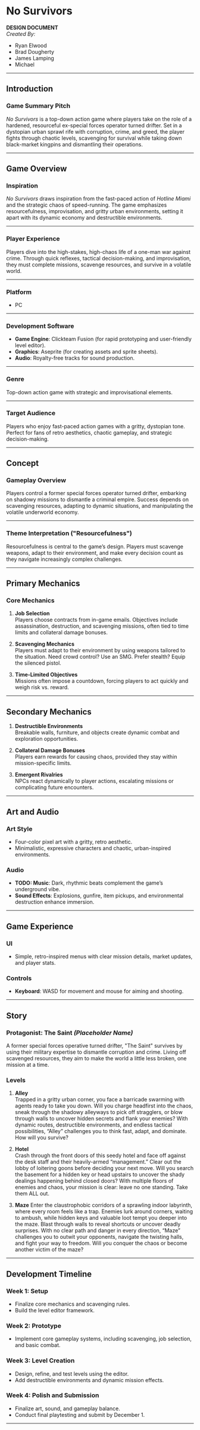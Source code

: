 # **No Survivors**  
**DESIGN DOCUMENT**  
*Created By:*
- Ryan Elwood
- Brad Dougherty
- James Lamping
- Michael

---

## **Introduction**

### **Game Summary Pitch**  
_No Survivors_ is a top-down action game where players take on the role of a hardened, resourceful ex-special forces operator turned drifter. Set in a dystopian urban sprawl rife with corruption, crime, and greed, the player fights through chaotic levels, scavenging for survival while taking down black-market kingpins and dismantling their operations.

---

## **Game Overview**

### **Inspiration**  
_No Survivors_ draws inspiration from the fast-paced action of *Hotline Miami* and the strategic chaos of speed-running. The game emphasizes resourcefulness, improvisation, and gritty urban environments, setting it apart with its dynamic economy and destructible environments.

---

### **Player Experience**  
Players dive into the high-stakes, high-chaos life of a one-man war against crime. Through quick reflexes, tactical decision-making, and improvisation, they must complete missions, scavenge resources, and survive in a volatile world.

---

### **Platform**  
- PC  

---

### **Development Software**  
- **Game Engine**: Clickteam Fusion (for rapid prototyping and user-friendly level editor).  
- **Graphics**: Aseprite (for creating assets and sprite sheets).  
- **Audio**: Royalty-free tracks for sound production.  

---

### **Genre**  
Top-down action game with strategic and improvisational elements.

---

### **Target Audience**  
Players who enjoy fast-paced action games with a gritty, dystopian tone. Perfect for fans of retro aesthetics, chaotic gameplay, and strategic decision-making.

---

## **Concept**

### **Gameplay Overview**  
Players control a former special forces operator turned drifter, embarking on shadowy missions to dismantle a criminal empire. Success depends on scavenging resources, adapting to dynamic situations, and manipulating the volatile underworld economy.

---

### **Theme Interpretation ("Resourcefulness")**  
Resourcefulness is central to the game’s design. Players must scavenge weapons, adapt to their environment, and make every decision count as they navigate increasingly complex challenges.

---

## **Primary Mechanics**

### **Core Mechanics**
1. **Job Selection**  
   Players choose contracts from in-game emails. Objectives include assassination, destruction, and scavenging missions, often tied to time limits and collateral damage bonuses.

2. **Scavenging Mechanics**  
   Players must adapt to their environment by using weapons tailored to the situation. Need crowd control? Use an SMG. Prefer stealth? Equip the silenced pistol.

3. **Time-Limited Objectives**  
   Missions often impose a countdown, forcing players to act quickly and weigh risk vs. reward.

---

## **Secondary Mechanics**

1. **Destructible Environments**  
   Breakable walls, furniture, and objects create dynamic combat and exploration opportunities.  

2. **Collateral Damage Bonuses**  
   Players earn rewards for causing chaos, provided they stay within mission-specific limits.  

3. **Emergent Rivalries**  
   NPCs react dynamically to player actions, escalating missions or complicating future encounters.

---

## **Art and Audio**

### **Art Style**  
- Four-color pixel art with a gritty, retro aesthetic.  
- Minimalistic, expressive characters and chaotic, urban-inspired environments.  

### **Audio**  
- **TODO: Music**: Dark, rhythmic beats complement the game’s underground vibe.  
- **Sound Effects**: Explosions, gunfire, item pickups, and environmental destruction enhance immersion.  

---

## **Game Experience**

### **UI**  
- Simple, retro-inspired menus with clear mission details, market updates, and player stats.

### **Controls**  
- **Keyboard**: WASD for movement and mouse for aiming and shooting.  

---

## **Story**

### **Protagonist: The Saint** *(Placeholder Name)*  
A former special forces operative turned drifter, "The Saint" survives by using their military expertise to dismantle corruption and crime. Living off scavenged resources, they aim to make the world a little less broken, one mission at a time.

### **Levels**  
1. **Alley**  
Trapped in a gritty urban corner, you face a barricade swarming with agents ready to take you down. Will you charge headfirst into the chaos, sneak through the shadowy alleyways to pick off stragglers, or blow through walls to uncover hidden secrets and flank your enemies? With dynamic routes, destructible environments, and endless tactical possibilities, “Alley” challenges you to think fast, adapt, and dominate. How will you survive?

2. **Hotel**  
Crash through the front doors of this seedy hotel and face off against the desk staff and their heavily-armed “management.” Clear out the lobby of loitering goons before deciding your next move. Will you search the basement for a hidden key or head upstairs to uncover the shady dealings happening behind closed doors? With multiple floors of enemies and chaos, your mission is clear: leave no one standing. Take them ALL out.

3. **Maze**
Enter the claustrophobic corridors of a sprawling indoor labyrinth, where every room feels like a trap. Enemies lurk around corners, waiting to ambush, while hidden keys and valuable loot tempt you deeper into the maze. Blast through walls to reveal shortcuts or uncover deadly surprises. With no clear path and danger in every direction, “Maze” challenges you to outwit your opponents, navigate the twisting halls, and fight your way to freedom. Will you conquer the chaos or become another victim of the maze?

---

## **Development Timeline**

### **Week 1: Setup**  
- Finalize core mechanics and scavenging rules.  
- Build the level editor framework.  

### **Week 2: Prototype**  
- Implement core gameplay systems, including scavenging, job selection, and basic combat.  

### **Week 3: Level Creation**  
- Design, refine, and test levels using the editor.  
- Add destructible environments and dynamic mission effects.  

### **Week 4: Polish and Submission**  
- Finalize art, sound, and gameplay balance.  
- Conduct final playtesting and submit by December 1.

---
